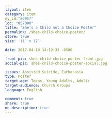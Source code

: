 ```yaml
---
layout: item
category: item
my_id:"#0057"
loc: "057000"
title: "She’s a Child not a Choice Poster"
permalink: /shes-child-choice-poster/
store: true
size: '11″ x 17″'

date: 2017-04-10 14:19:33 -0500

front-pic: shes-child-choice-poster-front.jpg
social-pic: shes-child-choice-poster-social.jpg

issues: Assisted Suicide, Euthanasia
type: Poster
target-age: Teens, Young Adults, Adults
target-audience: Church Groups
language: English

comment: true
share: true
no-description: true
---
```

